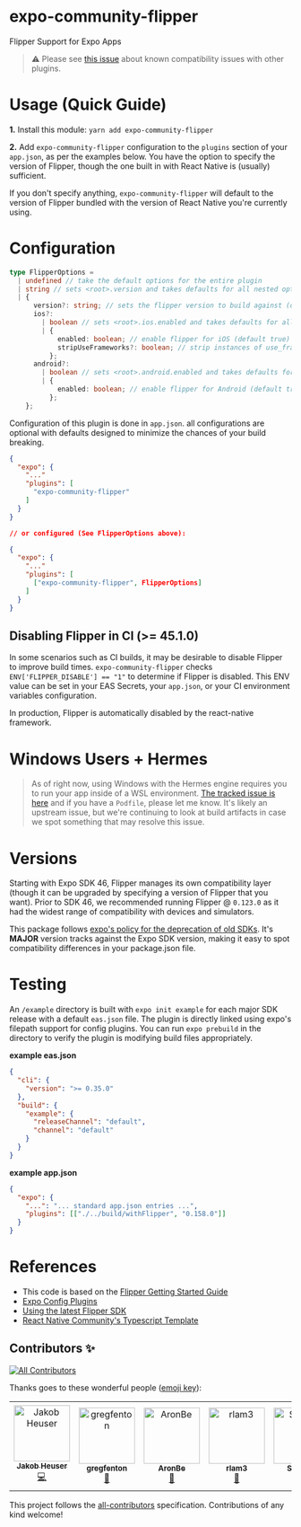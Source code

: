 # expo-community-flipper

Flipper Support for Expo Apps

> ⚠️ Please see [this issue](https://github.com/jakobo/expo-community-flipper/issues/27) about known compatibility issues with other plugins.

# Usage (Quick Guide)

**1.** Install this module: `yarn add expo-community-flipper`

**2.** Add `expo-community-flipper` configuration to the `plugins` section of your `app.json`, as per the examples below. You have the option to specify the version of Flipper, though the one built in with React Native is (usually) sufficient.

If you don't specify anything, `expo-community-flipper` will default to the version of Flipper bundled with the version of React Native you're currently using.

# Configuration

```ts
type FlipperOptions =
  | undefined // take the default options for the entire plugin
  | string // sets <root>.version and takes defaults for all nested options
  | {
      version?: string; // sets the flipper version to build against (defaults to undefined, uses react-native bundled version)
      ios?:
        | boolean // sets <root>.ios.enabled and takes defaults for all nested options
        | {
            enabled: boolean; // enable flipper for iOS (default true)
            stripUseFrameworks?: boolean; // strip instances of use_frameworks from the Podfile (default false)
          };
      android?:
        | boolean // sets <root>.android.enabled and takes defaults for all nested options
        | {
            enabled: boolean; // enable flipper for Android (default true)
          };
    };
```

Configuration of this plugin is done in `app.json`. all configurations are optional with defaults designed to minimize the chances of your build breaking.

```json
{
  "expo": {
    "..."
    "plugins": [
      "expo-community-flipper"
    ]
  }
}

// or configured (See FlipperOptions above):

{
  "expo": {
    "..."
    "plugins": [
      ["expo-community-flipper", FlipperOptions]
    ]
  }
}
```

## Disabling Flipper in CI (>= 45.1.0)

In some scenarios such as CI builds, it may be desirable to disable Flipper to improve build times. `expo-community-flipper` checks `ENV['FLIPPER_DISABLE'] == "1"` to determine if Flipper is disabled. This ENV value can be set in your EAS Secrets, your `app.json`, or your CI environment variables configuration.

In production, Flipper is automatically disabled by the react-native framework.

# Windows Users + Hermes

> As of right now, using Windows with the Hermes engine requires you to run your app inside of a WSL environment. [The tracked issue is here](https://github.com/jakobo/expo-community-flipper/issues/4) and if you have a `Podfile`, please let me know. It's likely an upstream issue, but we're continuing to look at build artifacts in case we spot something that may resolve this issue.

# Versions

Starting with Expo SDK 46, Flipper manages its own compatibility layer (though it can be upgraded by specifying a version of Flipper that you want). Prior to SDK 46, we recommended running Flipper @ `0.123.0` as it had the widest range of compatibility with devices and simulators.

This package follows [expo's policy for the deprecation of old SDKs](https://docs.expo.dev/workflow/upgrading-expo-sdk-walkthrough/). It's **MAJOR** version tracks against the Expo SDK version, making it easy to spot compatibility differences in your package.json file.

# Testing

An `/example` directory is built with `expo init example` for each major SDK release with a default `eas.json` file. The plugin is directly linked using expo's filepath support for config plugins. You can run `expo prebuild` in the directory to verify the plugin is modifying build files appropriately.

**example eas.json**

```json
{
  "cli": {
    "version": ">= 0.35.0"
  },
  "build": {
    "example": {
      "releaseChannel": "default",
      "channel": "default"
    }
  }
}
```

**example app.json**

```json
{
  "expo": {
    "...": "... standard app.json entries ...",
    "plugins": [["./../build/withFlipper", "0.158.0"]]
  }
}
```

# References

- This code is based on the [Flipper Getting Started Guide](https://fbflipper.com/docs/getting-started/react-native/)
- [Expo Config Plugins](https://docs.expo.dev/guides/config-plugins/)
- [Using the latest Flipper SDK](https://fbflipper.com/docs/getting-started/react-native/#using-the-latest-flipper-sdk)
- [React Native Community's Typescript Template](https://github.com/react-native-community/react-native-template-typescript/tree/main/template)

## Contributors ✨

<!-- ALL-CONTRIBUTORS-BADGE:START - Do not remove or modify this section -->
[![All Contributors](https://img.shields.io/badge/all_contributors-7-orange.svg?style=flat-square)](#contributors-)
<!-- ALL-CONTRIBUTORS-BADGE:END -->

Thanks goes to these wonderful people ([emoji key](https://allcontributors.org/docs/en/emoji-key)):

<!-- ALL-CONTRIBUTORS-LIST:START - Do not remove or modify this section -->
<!-- prettier-ignore-start -->
<!-- markdownlint-disable -->
<table>
  <tbody>
    <tr>
      <td align="center"><a href="https://codedrift.com"><img src="https://avatars.githubusercontent.com/u/1795?v=4?s=100" width="100px;" alt="Jakob Heuser"/><br /><sub><b>Jakob Heuser</b></sub></a><br /><a href="https://github.com/jakobo/expo-community-flipper/commits?author=jakobo" title="Code">💻</a></td>
      <td align="center"><a href="https://twitter.com/gregfenton"><img src="https://avatars.githubusercontent.com/u/4407559?v=4?s=100" width="100px;" alt="gregfenton"/><br /><sub><b>gregfenton</b></sub></a><br /><a href="https://github.com/jakobo/expo-community-flipper/commits?author=gregfenton" title="Documentation">📖</a></td>
      <td align="center"><a href="http://aronberezkin.com"><img src="https://avatars.githubusercontent.com/u/32416348?v=4?s=100" width="100px;" alt="AronBe"/><br /><sub><b>AronBe</b></sub></a><br /><a href="https://github.com/jakobo/expo-community-flipper/commits?author=AronBe" title="Documentation">📖</a></td>
      <td align="center"><a href="http://raymondlam.midori.io"><img src="https://avatars.githubusercontent.com/u/1154044?v=4?s=100" width="100px;" alt="rlam3"/><br /><sub><b>rlam3</b></sub></a><br /><a href="https://github.com/jakobo/expo-community-flipper/commits?author=rlam3" title="Documentation">📖</a></td>
      <td align="center"><a href="https://recollectr.io"><img src="https://avatars.githubusercontent.com/u/6835891?v=4?s=100" width="100px;" alt="Slapbox"/><br /><sub><b>Slapbox</b></sub></a><br /><a href="https://github.com/jakobo/expo-community-flipper/issues?q=author%3ASlapbox" title="Bug reports">🐛</a></td>
      <td align="center"><a href="https://isjustawesome.com"><img src="https://avatars.githubusercontent.com/u/689204?v=4?s=100" width="100px;" alt="Jeremy Gollehon"/><br /><sub><b>Jeremy Gollehon</b></sub></a><br /><a href="https://github.com/jakobo/expo-community-flipper/issues?q=author%3AGollyJer" title="Bug reports">🐛</a></td>
      <td align="center"><a href="https://github.com/nkalinov"><img src="https://avatars.githubusercontent.com/u/2777825?v=4?s=100" width="100px;" alt="Nikola Kalinov"/><br /><sub><b>Nikola Kalinov</b></sub></a><br /><a href="https://github.com/jakobo/expo-community-flipper/issues?q=author%3Ankalinov" title="Bug reports">🐛</a></td>
    </tr>
  </tbody>
  <tfoot>
    
  </tfoot>
</table>

<!-- markdownlint-restore -->
<!-- prettier-ignore-end -->

<!-- ALL-CONTRIBUTORS-LIST:END -->

This project follows the [all-contributors](https://github.com/all-contributors/all-contributors) specification. Contributions of any kind welcome!

